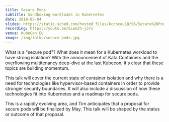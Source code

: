 ```yaml
---
title: Secure Pods
subtitle: Sandboxing workloads in Kubernetes
date: 2018-05-04
slides: https://static.sched.com/hosted_files/kccnceu18/96/Secure%20Pods%20-%20KubeCon%20EU%202018.pdf
recording: https://youtu.be/GLwmJh-j3rs
venue: KubeCon EU
image: /img/talks/secure-pods.jpg
---
```


What is a "secure pod"? What does it mean for a Kubernetes workload to have strong isolation? With
the announcement of Kata Containers and the overflowing multitenancy deep-dive at the last Kubecon,
it's clear that these topics are building momentum.

This talk will cover the current state of container isolation and why there is a need for
technologies like hypervisor-based containers in order to provide stronger security boundaries. It
will also include a discussion of how these technologies fit into Kubernetes and a roadmap for
secure pods.

This is a rapidly evolving area, and Tim anticipates that a proposal for secure pods will be
finalized by May. This talk will be shaped by the status or outcome of that proposal.
